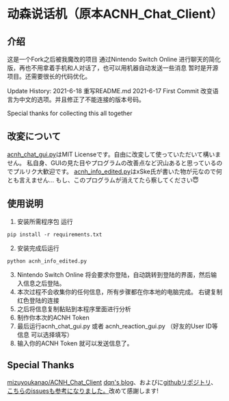 # 动森说话机（原本ACNH_Chat_Client）
## 介绍
这是一个Fork之后被我魔改的项目
通过Nintendo Switch Online 进行聊天的简化版，再也不用拿着手机和人对话了，也可以用机器自动发送一些消息
暂时是开源项目。还需要很长的代码优化。

Update History:
2021-6-18 重写README.md
2021-6-17 First Commit 改变语言为中文的选项。并且修正了不能连接的版本号码。

Special thanks for collecting this all together

## 改変について
[acnh_chat_gui.py](acnh_chat_gui.py)はMIT Licenseです。自由に改変して使っていただいて構いません。
私自身、GUIの見た目やプログラムの改善点など沢山あると思っているのでプルリク大歓迎です。
[acnh_info_edited.py](acnh_info_edited.py)はxSke氏が書いた物が元なので何とも言えません...
もし、このプログラムが消えてたら察してください😇

## 使用说明
1. 安装所需程序包 运行 
```
pip install -r requirements.txt
```

2. 安装完成后运行
```
python acnh_info_edited.py
```
3. Nintendo Switch Online 将会要求你登陆，自动跳转到登陆的界面，然后输入信息之后登陆。
4. 本次过程不会收集你的任何信息，所有步骤都在你本地的电脑完成。 右键复制红色登陆的连接
5. 之后将信息复制黏贴到本程序里面进行分析
6. 制作你本次的ACNH Token
7. 最后运行acnh_chat_gui.py 或者 acnh_reaction_gui.py （好友的User ID等信息 可以选择填写）
8. 输入你的ACNH Token 就可以发送信息了。


## Special Thanks
[ mizuyoukanao/ACNH_Chat_Client](https://github.com/mizuyoukanao/ACNH_Chat_Client)
[dqn's blog](https://dqnn.hatenablog.com/entry/2020/05/02/005843)、およびに[githubリポジトリ](https://github.com/dqn/acnh)、
[こちらのissuesも参考になりました。](https://github.com/ZekeSnider/NintendoSwitchRESTAPI/issues/13)改めて感謝します!
